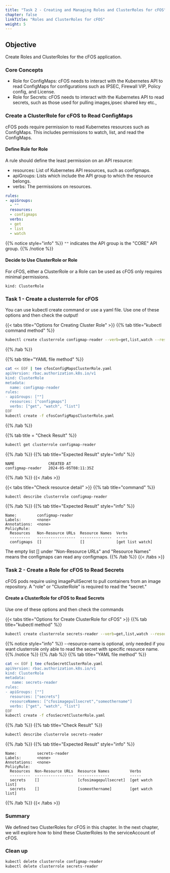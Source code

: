 ```yaml
---
title: "Task 2 - Creating and Managing Roles and ClusterRoles for cFOS"
chapter: false
linkTitle: "Roles and ClusterRoles for cFOS"
weight: 5
---
```


## Objective

Create Roles and ClusterRoles for the cFOS application.

### Core Concepts

- Role for ConfigMaps: cFOS needs to interact with the Kubernetes API to read ConfigMaps for configurations such as IPSEC, Firewall VIP, Policy config, and License.
- Role for Secrets: cFOS needs to interact with the Kubernetes API to read secrets, such as those used for pulling images,ipsec shared key etc.,

### Create a ClusterRole for cFOS to Read ConfigMaps

cFOS pods require permission to read Kubernetes resources such as ConfigMaps. This includes permissions to watch, list, and read the ConfigMaps.

#### Define Rule for Role

A rule should define the least permission on an API resource:
- resources: List of Kubernetes API resources, such as configmaps.
- apiGroups: Lists which include the API group to which the resource belongs.
- verbs: The permissions on resources.

```YAML
rules:
- apiGroups:
  - ""
  resources:
  - configmaps
  verbs:
  - get
  - list
  - watch
```

{{% notice style="info" %}}
`""` indicates the API group is the "CORE" API group.
{{% /notice %}}

#### Decide to Use ClusterRole or Role

For cFOS, either a ClusterRole or a Role can be used as cFOS only requires minimal permissions. 

```
kind: ClusterRole
```

### Task 1 - Create a clusterrole for cFOS 

You can use kubectl create command or use a yaml file.  Use one of these options and then check the output!

{{< tabs title="Options for Creating Cluster Role" >}}
{{% tab title="kubectl command method" %}}

```bash
kubectl create clusterrole configmap-reader --verb=get,list,watch --resource=configmaps 
```
{{% /tab %}}

{{% tab title="YAML file method" %}}

```bash
cat << EOF | tee cfosConfigMapsClusterRole.yaml
apiVersion: rbac.authorization.k8s.io/v1
kind: ClusterRole
metadata:
  name: configmap-reader
rules:
- apiGroups: [""]
  resources: ["configmaps"]
  verbs: ["get", "watch", "list"]
EOF
kubectl create -f cfosConfigMapsClusterRole.yaml 
```
{{% /tab %}}

{{% tab title = "Check Result" %}}

```bash
kubectl get clusterrole configmap-reader
```
{{% /tab %}}
{{% tab title="Expected Result" style="info" %}}
```
NAME               CREATED AT
configmap-reader   2024-05-05T08:11:35Z
```
{{% /tab %}}
{{< /tabs >}}

{{< tabs title="Check resource detail" >}}
{{% tab title="command" %}}
```bash
kubectl describe clusterrole configmap-reader
```
{{% /tab %}}
{{% tab title="Expected Result" style="info" %}}
```
Name:         configmap-reader
Labels:       <none>
Annotations:  <none>
PolicyRule:
  Resources   Non-Resource URLs  Resource Names  Verbs
  ---------   -----------------  --------------  -----
  configmaps  []                 []              [get list watch]
```
The empty list [] under "Non-Resource URLs" and "Resource Names" means the configmaps can read any configmaps.
{{% /tab %}}
{{< /tabs >}}

### Task 2 - Create a Role for cFOS to Read Secrets

cFOS pods require using imagePullSecret to pull containers from an image repository. A "role" or "ClusterRole" is required to read the "secret."

#### Create a ClusterRole for cFOS to Read Secrets

Use one of these options and then check the commands

{{< tabs title="Options for Create ClusterRole for cFOS" >}}
{{% tab title="kubectl method" %}}
```bash
kubectl create clusterrole secrets-reader --verb=get,list,watch --resource=secrets --resource-name=cfosimagepullsecret,someothername
```

{{% notice style="info" %}}
--resource-name is optional, only needed if you want clusterrole only able to read the secret with specific resource name. 
{{% /notice %}}
{{% /tab %}}
{{% tab title="YAML file method" %}}

```bash
cat << EOF | tee cfosSecretClusterRole.yaml
apiVersion: rbac.authorization.k8s.io/v1
kind: ClusterRole
metadata:
   name: secrets-reader
rules:
- apiGroups: [""]
  resources: ["secrets"]
  resourceNames: ["cfosimagepullsecret","someothername"]
  verbs: ["get", "watch", "list"]
EOF
kubectl create -f cfosSecretClusterRole.yaml
```
{{% /tab %}}
{{% tab title="Check Result" %}}
```bash
kubectl describe clusterrole secrets-reader
```
{{% /tab %}}
{{% tab title="Expected Result" style="info" %}}
```
Name:         secrets-reader
Labels:       <none>
Annotations:  <none>
PolicyRule:
  Resources  Non-Resource URLs  Resource Names         Verbs
  ---------  -----------------  --------------         -----
  secrets    []                 [cfosimagepullsecret]  [get watch list]
  secrets    []                 [someothername]        [get watch list]
```
{{% /tab %}}
{{< /tabs >}}

### Summary

We defined two ClusterRoles for cFOS in this chapter. In the next chapter, we will explore how to bind these ClusterRoles to the serviceAccount of cFOS.

### Clean up

```bash
kubectl delete clusterrole configmap-reader
kubectl delete clusterrole secrets-reader
```

